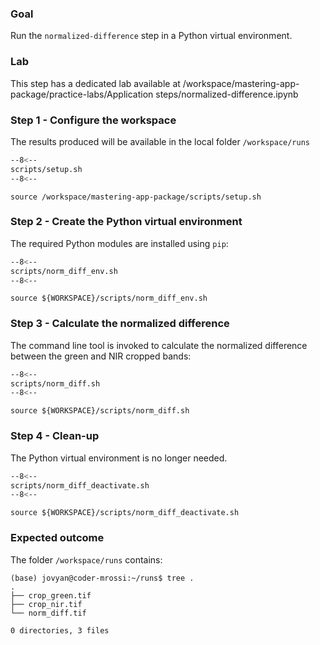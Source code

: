 ### Goal

Run the `normalized-difference` step in a Python virtual environment.

### Lab

This step has a dedicated lab available at /workspace/mastering-app-package/practice-labs/Application steps/normalized-difference.ipynb

### Step 1 - Configure the workspace

The results produced will be available in the local folder `/workspace/runs`

```bash linenums="1" hl_lines="2-4" title="terminal"
--8<--
scripts/setup.sh
--8<--
```

```
source /workspace/mastering-app-package/scripts/setup.sh
```

### Step 2 - Create the Python virtual environment

The required Python modules are installed using `pip`:

```bash linenums="1" hl_lines="3" title="terminal"
--8<--
scripts/norm_diff_env.sh
--8<--
```

```
source ${WORKSPACE}/scripts/norm_diff_env.sh
```

### Step 3 - Calculate the normalized difference

The command line tool is invoked to calculate the normalized difference between the green and NIR cropped bands:

```bash linenums="1" hl_lines="7-9"  title="terminal"
--8<--
scripts/norm_diff.sh
--8<--
```

```
source ${WORKSPACE}/scripts/norm_diff.sh
```

### Step 4 - Clean-up

The Python virtual environment is no longer needed.

```bash linenums="1" title="terminal"
--8<--
scripts/norm_diff_deactivate.sh
--8<--
```

```
source ${WORKSPACE}/scripts/norm_diff_deactivate.sh
```

### Expected outcome

The folder `/workspace/runs` contains: 

```
(base) jovyan@coder-mrossi:~/runs$ tree .
.
├── crop_green.tif
├── crop_nir.tif
└── norm_diff.tif

0 directories, 3 files
```